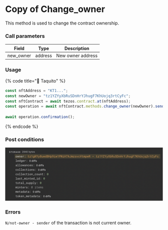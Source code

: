 # Copy of Change\_owner

This method is used to change the contract ownership.

### Call parameters

| Field      | Type    | Description       |
| ---------- | ------- | ----------------- |
| new\_owner | address | New owner address |

### Usage

{% code title="🌮 Taquito" %}
```javascript
const nftAddress = "KT1...";
const newOwner = "tz1YZYyXbRuSDnHrYJhugF7KhUojq3rtCyFc";
const nftContract = await tezos.contract.at(nftAddress);
const operation = await nftContract.methods.change_owner(newOwner).send();

await operation.confirmation();
```
{% endcode %}

### Post conditions

![](<../../../../../.gitbook/assets/image (10) (1).png>)

### Errors

`N/not-owner - sender` of the transaction is not current owner.
